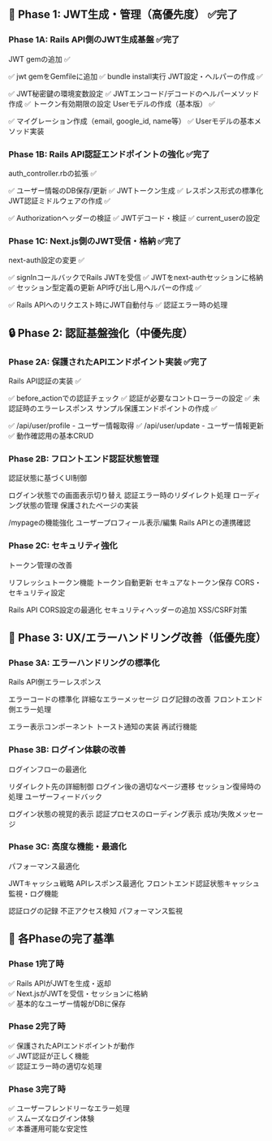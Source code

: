 ## 🎯 Phase 1: JWT生成・管理（高優先度） ✅完了
### Phase 1A: Rails API側のJWT生成基盤 ✅完了
JWT gemの追加 ✅

✅ jwt gemをGemfileに追加
✅ bundle install実行
JWT設定・ヘルパーの作成 ✅

✅ JWT秘密鍵の環境変数設定
✅ JWTエンコード/デコードのヘルパーメソッド作成
✅ トークン有効期限の設定
Userモデルの作成（基本版） ✅

✅ マイグレーション作成（email, google_id, name等）
✅ Userモデルの基本メソッド実装
### Phase 1B: Rails API認証エンドポイントの強化 ✅完了
auth_controller.rbの拡張 ✅

✅ ユーザー情報のDB保存/更新
✅ JWTトークン生成
✅ レスポンス形式の標準化
JWT認証ミドルウェアの作成 ✅

✅ Authorizationヘッダーの検証
✅ JWTデコード・検証
✅ current_userの設定
### Phase 1C: Next.js側のJWT受信・格納 ✅完了
next-auth設定の変更 ✅

✅ signInコールバックでRails JWTを受信
✅ JWTをnext-authセッションに格納
✅ セッション型定義の更新
API呼び出し用ヘルパーの作成 ✅

✅ Rails APIへのリクエスト時にJWT自動付与
✅ 認証エラー時の処理
## 🔒 Phase 2: 認証基盤強化（中優先度）
### Phase 2A: 保護されたAPIエンドポイント実装 ✅完了
Rails API認証の実装 ✅

✅ before_actionでの認証チェック
✅ 認証が必要なコントローラーの設定
✅ 未認証時のエラーレスポンス
サンプル保護エンドポイントの作成 ✅

✅ /api/user/profile - ユーザー情報取得
✅ /api/user/update - ユーザー情報更新
✅ 動作確認用の基本CRUD
### Phase 2B: フロントエンド認証状態管理
認証状態に基づくUI制御

ログイン状態での画面表示切り替え
認証エラー時のリダイレクト処理
ローディング状態の管理
保護されたページの実装

/mypageの機能強化
ユーザープロフィール表示/編集
Rails APIとの連携確認
### Phase 2C: セキュリティ強化
トークン管理の改善

リフレッシュトークン機能
トークン自動更新
セキュアなトークン保存
CORS・セキュリティ設定

Rails API CORS設定の最適化
セキュリティヘッダーの追加
XSS/CSRF対策
## 🎨 Phase 3: UX/エラーハンドリング改善（低優先度）
### Phase 3A: エラーハンドリングの標準化
Rails API側エラーレスポンス

エラーコードの標準化
詳細なエラーメッセージ
ログ記録の改善
フロントエンド側エラー処理

エラー表示コンポーネント
トースト通知の実装
再試行機能
### Phase 3B: ログイン体験の改善
ログインフローの最適化

リダイレクト先の詳細制御
ログイン後の適切なページ遷移
セッション復帰時の処理
ユーザーフィードバック

ログイン状態の視覚的表示
認証プロセスのローディング表示
成功/失敗メッセージ
### Phase 3C: 高度な機能・最適化
パフォーマンス最適化

JWTキャッシュ戦略
APIレスポンス最適化
フロントエンド認証状態キャッシュ
監視・ログ機能

認証ログの記録
不正アクセス検知
パフォーマンス監視

## 🎯 各Phaseの完了基準
### Phase 1完了時
✅ Rails APIがJWTを生成・返却 \
✅ Next.jsがJWTを受信・セッションに格納\
✅ 基本的なユーザー情報がDBに保存
### Phase 2完了時
✅ 保護されたAPIエンドポイントが動作\
✅ JWT認証が正しく機能\
✅ 認証エラー時の適切な処理
### Phase 3完了時
✅ ユーザーフレンドリーなエラー処理\
✅ スムーズなログイン体験\
✅ 本番運用可能な安定性
